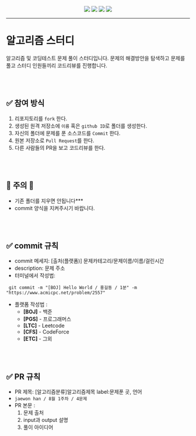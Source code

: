<div align=center>

<img src="https://img.shields.io/badge/javascript-F7DF1E?style=for-the-badge&logo=javascript&logoColor=black">
 <img src="https://img.shields.io/badge/c++-00599C?style=for-the-badge&logo=c%2B%2B&logoColor=white">
<img src="https://img.shields.io/badge/Python-white?style=for-the-badge&logo=Python&logoColor={로고 색깔}"/>
<img src="https://img.shields.io/badge/JAVA-007396?style=for-the-badge&logo=java&logoColor=white">

</div>

---
#  알고리즘 스터디 
알고리즘 및 코딩테스트 문제 풀이 스터디입니다.
문제의 해결방안을 탐색하고 문제를 풀고 스터디 인원들끼리 코드리뷰를 진행합니다.

<br />
<br />

## ✅ 참여 방식 
1. 리포지토리를 `fork` 한다.
2. 생성된 원격 저장소에 `이름` 혹은  `github ID`로 폴더를 생성한다.
3. 자신의 폴더에 문제를 푼 소스코드를 `Commit` 한다.
5. 원본 저장소로 `Pull Request`를 한다.
6. 다른 사람들의 PR을 보고 코드리뷰를 한다.
<br />
<br />

## 🚫 주의 🚫 
* 기존 폴더를 지우면 안됩니다*** 
* commit 양식을 지켜주시기 바랍니다.

<br />
<br />

## ✅ commit 규칙
- commit 메세지: [출처(플랫폼)] 문제카테고리/문제이름/이름/걸린시간 
- description: 문제 주소
- 터미널에서 작성법: 
```
 git commit -m "[BOJ] Hello World / 홍길동 / 1분" -m "https://www.acmicpc.net/problem/2557"
```

* 플랫폼 작성법 : 
  * **[BOJ]** - 백준 
  * **[PGS]** - 프로그래머스
  * **[LTC]** - Leetcode 
  * **[CFS]** - CodeForce 
  * **[ETC]** - 그외

<br />
<br />

## ✅ PR 규칙
- PR 제목: [알고리즘분류]알고리즘제목 label:문제푼 곳, 언어 
-  ```jaewon han / 8월 1주차 / 4문제 ```
-  PR 본문 : 
    1. 문제 출처 
    2. input과 output 설명 
    3. 풀이 아이디어 

<br />
<br />